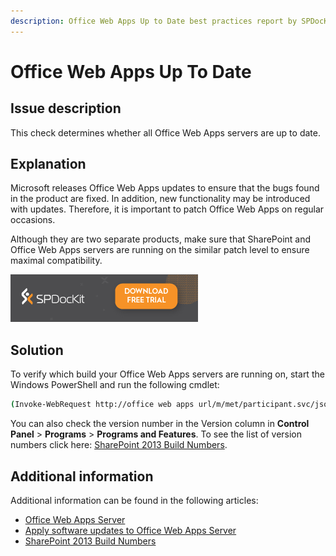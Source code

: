 ```yaml
---
description: Office Web Apps Up to Date best practices report by SPDocKit determines whether all Office Web Apps servers are up to date.
---
```


# Office Web Apps Up To Date

## Issue description

This check determines whether all Office Web Apps servers are up to date.

## Explanation

Microsoft releases Office Web Apps updates to ensure that the bugs found in the product are fixed. In addition, new functionality may be introduced with updates. Therefore, it is important to patch Office Web Apps on regular occasions.

Although they are two separate products, make sure that SharePoint and Office Web Apps servers are running on the similar patch level to ensure maximal compatibility.

[![Download SPDocKit](../../.gitbook/assets/spdockit_download.png)](http://bit.ly/2US0Zna)

## Solution

To verify which build your Office Web Apps servers are running on, start the Windows PowerShell and run the following cmdlet:

```bash
(Invoke-WebRequest http://office web apps url/m/met/participant.svc/jsonAnonymous/BroadcastPing).Headers["X-OfficeVersion"]
```

You can also check the version number in the Version column in **Control Panel** &gt; **Programs** &gt; **Programs and Features**. To see the list of version numbers click here: [SharePoint 2013 Build Numbers](http://www.toddklindt.com/blog/Lists/Posts/Post.aspx?ID=346).

## Additional information

Additional information can be found in the following articles:

* [Office Web Apps Server](https://technet.microsoft.com/en-us/library/jj219456.aspx)
* [Apply software updates to Office Web Apps Server](https://technet.microsoft.com/en-us/library/jj966220.aspx)
* [SharePoint 2013 Build Numbers](http://www.toddklindt.com/blog/Lists/Posts/Post.aspx?ID=346#OWA)

